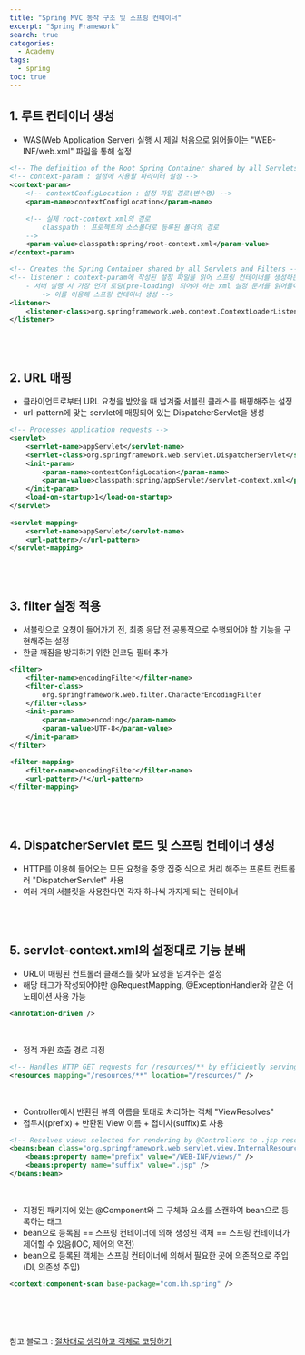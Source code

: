 ```yaml
---
title: "Spring MVC 동작 구조 및 스프링 컨테이너"
excerpt: "Spring Framework"
search: true
categories: 
  - Academy
tags: 
  - spring
toc: true
---
```


## 1. 루트 컨테이너 생성
- WAS(Web Application Server) 실행 시 제일 처음으로 읽어들이는 "WEB-INF/web.xml" 파일을 통해 설정<br>

```xml
<!-- The definition of the Root Spring Container shared by all Servlets and Filters -->
<!-- context-param : 설정에 사용할 파라미터 설정 -->
<context-param>
	<!-- contextConfigLocation : 설정 파일 경로(변수명) -->
	<param-name>contextConfigLocation</param-name>
	
	<!-- 실제 root-context.xml의 경로 
		classpath : 프로젝트의 소스폴더로 등록된 폴더의 경로
	-->
	<param-value>classpath:spring/root-context.xml</param-value>
</context-param>

<!-- Creates the Spring Container shared by all Servlets and Filters -->
<!-- listener : context-param에 작성된 설정 파일을 읽어 스프링 컨테이너를 생성하는 리스너 객체 
	- 서버 실행 시 가장 먼저 로딩(pre-loading) 되어야 하는 xml 설정 문서를 읽어들이는 역할
		-> 이를 이용해 스프링 컨테이너 생성 -->
<listener>
	<listener-class>org.springframework.web.context.ContextLoaderListener</listener-class>
</listener>
```

<br><br>

## 2. URL 매핑
- 클라이언트로부터 URL 요청을 받았을 때 넘겨줄 서블릿 클래스를 매핑해주는 설정<br>
- url-pattern에 맞는 servlet에 매핑되어 있는 DispatcherServlet을 생성<br>

```xml
<!-- Processes application requests -->
<servlet>
	<servlet-name>appServlet</servlet-name>
	<servlet-class>org.springframework.web.servlet.DispatcherServlet</servlet-class>
	<init-param>
		<param-name>contextConfigLocation</param-name>
		<param-value>classpath:spring/appServlet/servlet-context.xml</param-value>
	</init-param>
	<load-on-startup>1</load-on-startup>
</servlet>
	
<servlet-mapping>
	<servlet-name>appServlet</servlet-name>
	<url-pattern>/</url-pattern>
</servlet-mapping>
```

<br><br>

## 3. filter 설정 적용
- 서블릿으로 요청이 들어가기 전, 최종 응답 전 공통적으로 수행되어야 할 기능을 구현해주는 설정<br>
- 한글 깨짐을 방지하기 위한 인코딩 필터 추가<br>

```xml
<filter>
	<filter-name>encodingFilter</filter-name>
	<filter-class>
		org.springframework.web.filter.CharacterEncodingFilter
	</filter-class>
	<init-param>
		<param-name>encoding</param-name>
		<param-value>UTF-8</param-value>
	</init-param>
</filter>

<filter-mapping>
	<filter-name>encodingFilter</filter-name>
	<url-pattern>/*</url-pattern>
</filter-mapping>
```

<br><br>

## 4. DispatcherServlet 로드 및 스프링 컨테이너 생성
- HTTP를 이용해 들어오는 모든 요청을 중앙 집중 식으로 처리 해주는 프론트 컨트롤러 "DispatcherServlet" 사용<br>
- 여러 개의 서블릿을 사용한다면 각자 하나씩 가지게 되는 컨테이너<br>

<br><br>

## 5. servlet-context.xml의 설정대로 기능 분배
- URL이 매핑된 컨트롤러 클래스를 찾아 요청을 넘겨주는 설정<br>
- 해당 태그가 작성되어야만 @RequestMapping, @ExceptionHandler와 같은 어노테이션 사용 가능<br>

```xml
<annotation-driven />
```

<br>

- 정적 자원 호출 경로 지정

```xml
<!-- Handles HTTP GET requests for /resources/** by efficiently serving up static resources in the ${webappRoot}/resources directory -->
<resources mapping="/resources/**" location="/resources/" />
```

<br>

- Controller에서 반환된 뷰의 이름을 토대로 처리하는 객체 "ViewResolves"<br>
- 접두사(prefix) + 반환된 View 이름 + 접미사(suffix)로 사용<br>

```xml
<!-- Resolves views selected for rendering by @Controllers to .jsp resources in the /WEB-INF/views directory -->
<beans:bean class="org.springframework.web.servlet.view.InternalResourceViewResolver">
	<beans:property name="prefix" value="/WEB-INF/views/" />
	<beans:property name="suffix" value=".jsp" />
</beans:bean>
```

<br>

- 지정된 패키지에 있는 @Component와 그 구체화 요소를 스캔하여 bean으로 등록하는 태그<br>
- bean으로 등록됨 == 스프링 컨테이너에 의해 생성된 객체 == 스프링 컨테이너가 제어할 수 있음(IOC, 제어의 역전)<br>
- bean으로 등록된 객체는 스프링 컨테이너에 의해서 필요한 곳에 의존적으로 주입(DI, 의존성 주입)

```xml
<context:component-scan base-package="com.kh.spring" />
```

<br><br><br><br>
참고 블로그 : [절차대로 생각하고 객체로 코딩하기](https://codevang.tistory.com/248)